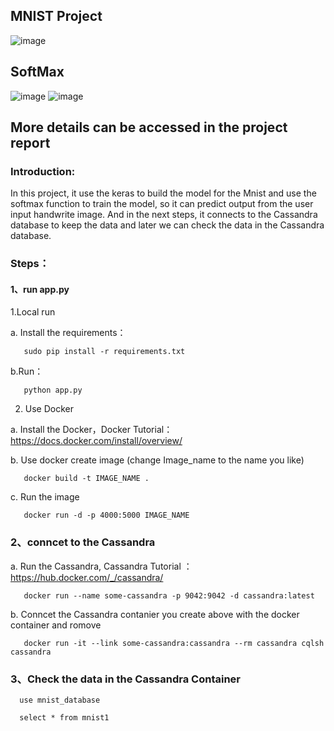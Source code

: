 ## MNIST Project
![image](https://cdn-images-1.medium.com/max/1600/1*XdCMCaHPt-pqtEibUfAnNw.png)
## SoftMax
![image](http://wiki.jikexueyuan.com/project/tensorflow-zh/images/softmax-regression-scalargraph.png)
![image](http://wiki.jikexueyuan.com/project/tensorflow-zh/images/softmax-regression-vectorequation.png)
## More details can be accessed in the project report
### Introduction: 
In this project, it use the keras to build the model for the Mnist and use the softmax function to train the model, so it can predict output from the user input handwrite image. And in the next steps, it connects to the Cassandra database to keep the data and later we can check the data in the Cassandra database. 
### Steps：
#### 1、run app.py
1.Local run
 
   a. Install the requirements：
 
       sudo pip install -r requirements.txt
 
   b.Run：
 
       python app.py
 
2. Use Docker

 a. Install the Docker，Docker Tutorial：https://docs.docker.com/install/overview/

 b. Use docker create image (change Image_name to the name you like)

       docker build -t IMAGE_NAME .

 c. Run the image

       docker run -d -p 4000:5000 IMAGE_NAME


### 2、conncet to the Cassandra

 a. Run the Cassandra, Cassandra Tutorial ：https://hub.docker.com/_/cassandra/



       docker run --name some-cassandra -p 9042:9042 -d cassandra:latest

 b. Conncet the Cassandra contanier you create above with the docker container and romove

       docker run -it --link some-cassandra:cassandra --rm cassandra cqlsh cassandra



### 3、Check the data in the Cassandra Container  

      use mnist_database

      select * from mnist1


